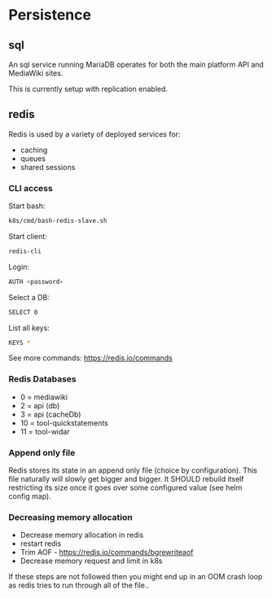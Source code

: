 # Persistence

## sql

An sql service running MariaDB operates for both the main platform API and MediaWiki sites.

This is currently setup with replication enabled.

## redis

Redis is used by a variety of deployed services for:

- caching
- queues
- shared sessions

### CLI access

Start bash:

```sh
k8s/cmd/bash-redis-slave.sh
```

Start client:

```sh
redis-cli
```

Login:

```sh
AUTH <password>
```

Select a DB:

```sh
SELECT 0
```

List all keys:

```sh
KEYS *
```

See more commands: https://redis.io/commands

### Redis Databases

- 0 = mediawiki
- 2 = api (db)
- 3 = api (cacheDb)
- 10 = tool-quickstatements
- 11 = tool-widar

### Append only file

Redis stores its state in an append only file (choice by configuration).
This file naturally will slowly get bigger and bigger.
It SHOULD rebuild itself restricting its size once it goes over some configured value (see helm config map).

### Decreasing memory allocation

- Decrease memory allocation in redis
- restart redis
- Trim AOF - https://redis.io/commands/bgrewriteaof
- Decrease memory request and limit in k8s

If these steps are not followed then you might end up in an OOM crash loop as redis tries to run through all of the file..
